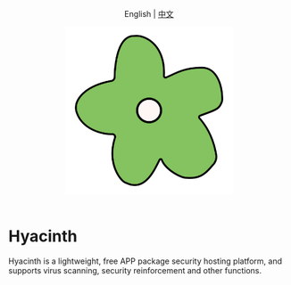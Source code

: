 <p align="center">
  <a>English</a> | <a href="./README.md">中文</a>
</p>

<p align="center">
<a><img src="./static/image/readme/logo.png" alt="Hyacinth" width="300"></a>
<br>
<br>

# Hyacinth
Hyacinth is a lightweight, free APP package security hosting platform, and supports virus scanning, security reinforcement and other functions.
